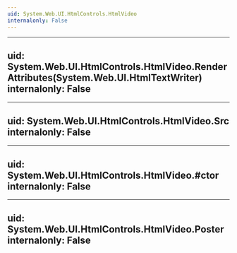 ```yaml
---
uid: System.Web.UI.HtmlControls.HtmlVideo
internalonly: False
---
```


---
uid: System.Web.UI.HtmlControls.HtmlVideo.RenderAttributes(System.Web.UI.HtmlTextWriter)
internalonly: False
---

---
uid: System.Web.UI.HtmlControls.HtmlVideo.Src
internalonly: False
---

---
uid: System.Web.UI.HtmlControls.HtmlVideo.#ctor
internalonly: False
---

---
uid: System.Web.UI.HtmlControls.HtmlVideo.Poster
internalonly: False
---
